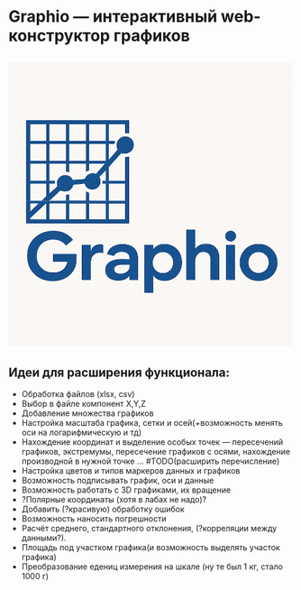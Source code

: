 # Graphio — интерактивный web-конструктор графиков
![alt text](graphio_logo_alt.png)
---
## Идеи для расширения функционала:
- Обработка файлов (xlsx, csv)
- Выбор в файле компонент X,Y,Z
- Добавление множества графиков
- Настройка масштаба графика, сетки и осей(+возможность менять оси на логарифмическую и тд)
- Нахождение координат и выделение особых точек — пересечений графиков, экстремумы, пересечение графиков с осями, нахождение производной в нужной точке ... #TODO(расширить перечисление)
- Настройка цветов и типов маркеров данных и графиков
- Возможность подписывать график, оси и данные
- Возможность работать с 3D графиками, их вращение 
- ?Полярные координаты (хотя в лабах не надо)?
- Добавить (?красивую) обработку ошибок
- Возможность наносить погрешности
- Расчёт среднего, стандартного отклонения, (?корреляции между данными?).
- Площадь под участком графика(и возможность выделять участок графика)
- Преобразование едениц измерения на шкале (ну те был 1 кг, стало 1000 г)
